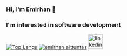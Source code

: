 ### Hi, i'm Emirhan 👋 
### I'm interested in software development
[![Top Langs](https://github-readme-stats.vercel.app/api/top-langs/?username=emirhanaltuntas&layout=compact)](https://github.com/EmirhanAltuntas/github-readme-stats)
[![emirhan alttuntas](https://github-readme-stats.vercel.app/api/emirhanaltuntas?username=emirhanaltuntas)](https://github.com/anuraghazra/github-readme-stats)
[<img src='https://cdn.jsdelivr.net/npm/simple-icons@3.0.1/icons/linkedin.svg' alt='linkedin' height='40'>](https://www.linkedin.com/in/emirhan-altunta%C5%9F-428868221/)

